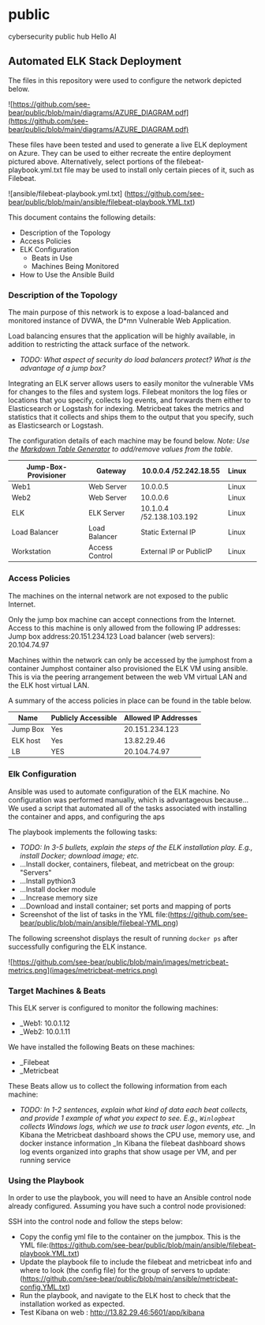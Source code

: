 # public
cybersecurity public hub
Hello AI
## Automated ELK Stack Deployment

The files in this repository were used to configure the network depicted below.

![https://github.com/see-bear/public/blob/main/diagrams/AZURE_DIAGRAM.pdf](https://github.com/see-bear/public/blob/main/diagrams/AZURE_DIAGRAM.pdf)

These files have been tested and used to generate a live ELK deployment on Azure. They can be used to either recreate the entire deployment pictured above. Alternatively, select portions of the filebeat-playbook.yml.txt file may be used to install only certain pieces of it, such as Filebeat.

![ansible/filebeat-playbook.yml.txt] (https://github.com/see-bear/public/blob/main/ansible/filebeat-playbook.YML.txt)

This document contains the following details:
- Description of the Topology
- Access Policies
- ELK Configuration
  - Beats in Use
  - Machines Being Monitored
- How to Use the Ansible Build


### Description of the Topology

The main purpose of this network is to expose a load-balanced and monitored instance of DVWA, the D*mn Vulnerable Web Application.

Load balancing ensures that the application will be highly available, in addition to restricting the attack surface of the network.
- _TODO: What aspect of security do load balancers protect? What is the advantage of a jump box?_

Integrating an ELK server allows users to easily monitor the vulnerable VMs for changes to the files and system logs.
Filebeat monitors the log files or locations that you specify, collects log events, and forwards them either to Elasticsearch or Logstash for indexing.
Metricbeat takes the metrics and statistics that it collects and ships them to the output that you specify, such as Elasticsearch or Logstash.

The configuration details of each machine may be found below.
_Note: Use the [Markdown Table Generator](http://www.tablesgenerator.com/markdown_tables) to add/remove values from the table_.

| Jump-Box-Provisioner | Gateway        | 10.0.0.4 /52.242.18.55   | Linux |   |
|----------------------|----------------|--------------------------|-------|---|
| Web1                 | Web Server     | 10.0.0.5                 | Linux |   |
| Web2                 | Web Server     | 10.0.0.6                 | Linux |   |
| ELK                  | ELK Server     | 10.1.0.4 /52.138.103.192 | Linux |   |
| Load Balancer        | Load Balancer  | Static External IP       | Linux |   |
| Workstation          | Access Control | External IP or PublicIP  | Linux |   |

### Access Policies

The machines on the internal network are not exposed to the public Internet. 

Only the jump box machine can accept connections from the Internet. Access to this machine is only allowed from the following IP addresses:
Jump box address:20.151.234.123
Load balancer (web servers): 20.104.74.97


Machines within the network can only be accessed by the jumphost from a container
Jumphost container also provisioned the ELK VM using ansible. This is via the peering arrangement between the web VM virtual LAN and the ELK host virtual LAN.

A summary of the access policies in place can be found in the table below.

| Name     | Publicly Accessible | Allowed IP Addresses |
|----------|---------------------|----------------------|
| Jump Box | Yes                 | 20.151.234.123       |
| ELK host | Yes                 | 13.82.29.46          |
| LB       | YES                 | 20.104.74.97         |

### Elk Configuration

Ansible was used to automate configuration of the ELK machine. No configuration was performed manually, which is advantageous because...
We used a script that automated all of the tasks associated with installing the container and apps, and configuring the aps

The playbook implements the following tasks:
- _TODO: In 3-5 bullets, explain the steps of the ELK installation play. E.g., install Docker; download image; etc._
- ...Install docker, containers, filebeat, and metricbeat on the group: "Servers"
- ...Install pythion3
- ...Install docker module
- ...Increase memory size
- ...Download and install container; set ports and mapping of ports
- Screenshot of the list of tasks in the YML file:(https://github.com/see-bear/public/blob/main/ansible/filebeal-YML.png)

The following screenshot displays the result of running `docker ps` after successfully configuring the ELK instance.

![https://github.com/see-bear/public/blob/main/images/metricbeat-metrics.png](images/metricbeat-metrics.png)

### Target Machines & Beats
This ELK server is configured to monitor the following machines:
- _Web1: 10.0.1.12
- _Web2: 10.0.1.11

We have installed the following Beats on these machines:
- _Filebeat
- _Metricbeat

These Beats allow us to collect the following information from each machine:
- _TODO: In 1-2 sentences, explain what kind of data each beat collects, and provide 1 example of what you expect to see. E.g., `Winlogbeat` collects Windows logs, which we use to track user logon events, etc._
_In Kibana the Metricbeat dashboard shows the CPU use, memory use, and docker instance information
_In Kibana the filebeat dashboard shows log events organized into graphs that show usage per VM, and per running service
### Using the Playbook
In order to use the playbook, you will need to have an Ansible control node already configured. Assuming you have such a control node provisioned: 

SSH into the control node and follow the steps below:
- Copy the config yml file to the container on the jumpbox. This is the YML file:(https://github.com/see-bear/public/blob/main/ansible/filebeat-playbook.YML.txt)
- Update the playbook file to include the filebeat and metricbeat info and where to look (the config file) for the group of servers to update: (https://github.com/see-bear/public/blob/main/ansible/metricbeat-config.YML.txt)
- Run the playbook, and navigate to the ELK host to check that the installation worked as expected.
- Test Kibana on web : http://13.82.29.46:5601/app/kibana



